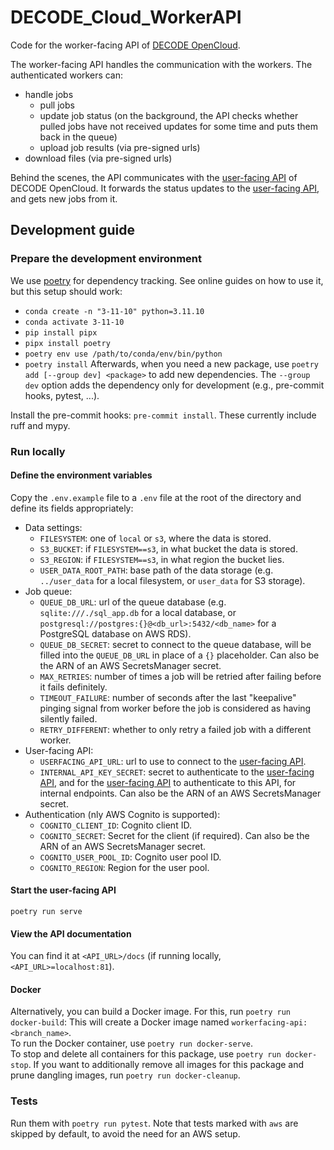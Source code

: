 # DECODE_Cloud_WorkerAPI

Code for the worker-facing API of [DECODE OpenCloud](https://github.com/ries-lab/DECODE_Cloud_Documentation).  

The worker-facing API handles the communication with the workers.
The authenticated workers can:
 * handle jobs
   * pull jobs
   * update job status (on the background, the API checks whether pulled jobs have not received updates for some time and puts them back in the queue)
   * upload job results (via pre-signed urls)
 * download files (via pre-signed urls)

Behind the scenes, the API communicates with the [user-facing API](https://github.com/ries-lab/DECODE_Cloud_UserAPI) of DECODE OpenCloud.
It forwards the status updates to the [user-facing API](https://github.com/ries-lab/DECODE_Cloud_UserAPI), and gets new jobs from it.

## Development guide

### Prepare the development environment
We use [poetry](https://python-poetry.org/) for dependency tracking.
See online guides on how to use it, but this setup should work:
 - `conda create -n "3-11-10" python=3.11.10`
 - `conda activate 3-11-10`
 - `pip install pipx`
 - `pipx install poetry`
 - `poetry env use /path/to/conda/env/bin/python`
 - `poetry install`
Afterwards, when you need a new package, use `poetry add [--group dev] <package>` to add new dependencies.
The `--group dev` option adds the dependency only for development (e.g., pre-commit hooks, pytest, ...).

Install the pre-commit hooks: `pre-commit install`.
These currently include ruff and mypy.

### Run locally

#### Define the environment variables
Copy the `.env.example` file to a `.env` file at the root of the directory and define its fields appropriately:
 - Data settings:
   - `FILESYSTEM`: one of `local` or `s3`, where the data is stored.
   - `S3_BUCKET`: if `FILESYSTEM==s3`, in what bucket the data is stored.
   - `S3_REGION`: if `FILESYSTEM==s3`, in what region the bucket lies.
   - `USER_DATA_ROOT_PATH`: base path of the data storage (e.g. `../user_data` for a local filesystem, or `user_data` for S3 storage).
 - Job queue:
   - `QUEUE_DB_URL`: url of the queue database (e.g. `sqlite:///./sql_app.db` for a local database, or `postgresql://postgres:{}@<db_url>:5432/<db_name>` for a PostgreSQL database on AWS RDS).
   - `QUEUE_DB_SECRET`: secret to connect to the queue database, will be filled into the `QUEUE_DB_URL` in place of a `{}` placeholder. Can also be the ARN of an AWS SecretsManager secret.
   - `MAX_RETRIES`: number of times a job will be retried after failing before it fails definitely.
   - `TIMEOUT_FAILURE`: number of seconds after the last "keepalive" pinging signal from worker before the job is considered as having silently failed.
   - `RETRY_DIFFERENT`: whether to only retry a failed job with a different worker.
 - User-facing API:
   - `USERFACING_API_URL`: url to use to connect to the [user-facing API](https://github.com/ries-lab/DECODE_Cloud_UserAPI).
   - `INTERNAL_API_KEY_SECRET`: secret to authenticate to the [user-facing API](https://github.com/ries-lab/DECODE_Cloud_UserAPI), and for the [user-facing API](https://github.com/ries-lab/DECODE_Cloud_UserAPI) to authenticate to this API, for internal endpoints. Can also be the ARN of an AWS SecretsManager secret.
 - Authentication (nly AWS Cognito is supported):
   - `COGNITO_CLIENT_ID`: Cognito client ID.
   - `COGNITO_SECRET`: Secret for the client (if required). Can also be the ARN of an AWS SecretsManager secret.
   - `COGNITO_USER_POOL_ID`: Cognito user pool ID.
   - `COGNITO_REGION`: Region for the user pool.

#### Start the user-facing API
`poetry run serve`

#### View the API documentation
You can find it at `<API_URL>/docs` (if running locally, `<API_URL>=localhost:81`).

#### Docker
Alternatively, you can build a Docker image.
For this, run `poetry run docker-build`:
This will create a Docker image named `workerfacing-api:<branch_name>`.  
To run the Docker container, use `poetry run docker-serve`.  
To stop and delete all containers for this package, use `poetry run docker-stop`.
If you want to additionally remove all images for this package and prune dangling images, run `poetry run docker-cleanup`.

### Tests
Run them with `poetry run pytest`.
Note that tests marked with `aws` are skipped by default, to avoid the need for an AWS setup.
